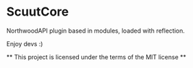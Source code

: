 # ScuutCore
 
NorthwoodAPI plugin based in modules, loaded with reflection.

Enjoy devs :)

** This project is licensed under the terms of the MIT license **
